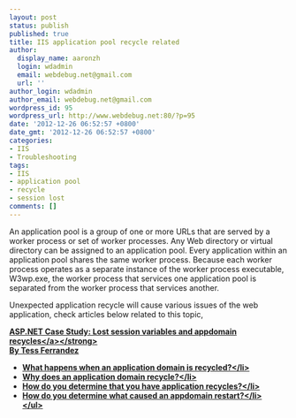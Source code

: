 ```yaml
---
layout: post
status: publish
published: true
title: IIS application pool recycle related
author:
  display_name: aaronzh
  login: wdadmin
  email: webdebug.net@gmail.com
  url: ''
author_login: wdadmin
author_email: webdebug.net@gmail.com
wordpress_id: 95
wordpress_url: http://www.webdebug.net:80/?p=95
date: '2012-12-26 06:52:57 +0800'
date_gmt: '2012-12-26 06:52:57 +0800'
categories:
- IIS
- Troubleshooting
tags:
- IIS
- application pool
- recycle
- session lost
comments: []
---
```

<p>An application pool is a group of one or more URLs that are served by a worker process or set of worker processes. Any Web directory or virtual directory can be assigned to an application pool. Every application within an application pool shares the same worker process. Because each worker process operates as a separate instance of the worker process executable, W3wp.exe, the worker process that services one application pool is separated from the worker process that services another.</p>
<p>Unexpected application recycle will cause various issues of the web application, check articles below related to this topic,</p>
<p><strong><a href="http:&#47;&#47;blogs.msdn.com&#47;b&#47;tess&#47;archive&#47;2006&#47;08&#47;02&#47;asp-net-case-study-lost-session-variables-and-appdomain-recycles.aspx" target="_blank">ASP.NET Case Study: Lost session variables and appdomain recycles<&#47;a><&#47;strong><br />
By Tess Ferrandez</p>
<ul>
<li>What happens when an application domain is recycled?<&#47;li>
<li>Why does an application domain recycle?<&#47;li>
<li>How do you determine that you have application recycles?<&#47;li>
<li>How do you determine what caused an appdomain restart?<&#47;li><br />
<&#47;ul></p>
